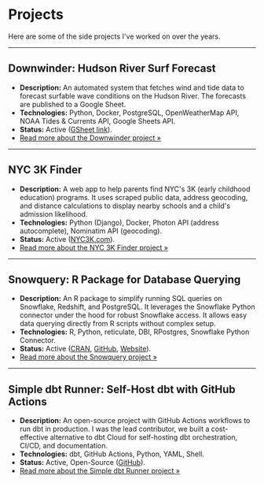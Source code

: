 # Projects

Here are some of the side projects I've worked on over the years.

---

## Downwinder: Hudson River Surf Forecast

*   **Description:** An automated system that fetches wind and tide data to forecast surfable wave conditions on the Hudson River. The forecasts are published to a Google Sheet.
*   **Technologies:** Python, Docker, PostgreSQL, OpenWeatherMap API, NOAA Tides & Currents API, Google Sheets API.
*   **Status:** Active ([GSheet link](https://docs.google.com/spreadsheets/d/18NrpiG0gxkhgAOR1RfpESE539-xTMSFeJXeR0vQ7bIg/edit?usp=sharing)).
*   [Read more about the Downwinder project &raquo;](projects/downwinder.md)

---

## NYC 3K Finder

*   **Description:** A web app to help parents find NYC's 3K (early childhood education) programs. It uses scraped public data, address geocoding, and distance calculations to display nearby schools and a child's admission likelihood.
*   **Technologies:** Python (Django), Docker, Photon API (address autocomplete), Nominatim API (geocoding).
*   **Status:** Active ([NYC3K.com](https://nyc3k.com)).
*   [Read more about the NYC 3K Finder project &raquo;](projects/nyc3k.md)

---

## Snowquery: R Package for Database Querying

*   **Description:** An R package to simplify running SQL queries on Snowflake, Redshift, and PostgreSQL. It leverages the Snowflake Python connector under the hood for robust Snowflake access. It allows easy data querying directly from R scripts without complex setup.
*   **Technologies:** R, Python, reticulate, DBI, RPostgres, Snowflake Python Connector.
*   **Status:** Active ([CRAN](https://cran.r-project.org/package=snowquery), [GitHub](https://github.com/mermelstein/snowquery), [Website](https://snowquery.org)).
*   [Read more about the Snowquery project &raquo;](projects/snowquery.md)

---

## Simple dbt Runner: Self-Host dbt with GitHub Actions

*   **Description:** An open-source project with GitHub Actions workflows to run dbt in production. I was the lead contributor, we built a cost-effective alternative to dbt Cloud for self-hosting dbt orchestration, CI/CD, and documentation.
*   **Technologies:** dbt, GitHub Actions, Python, YAML, Shell.
*   **Status:** Active, Open-Source ([GitHub](https://github.com/C00ldudeNoonan/simple-dbt-runner)).
*   [Read more about the Simple dbt Runner project &raquo;](projects/simple-dbt-runner.md)
